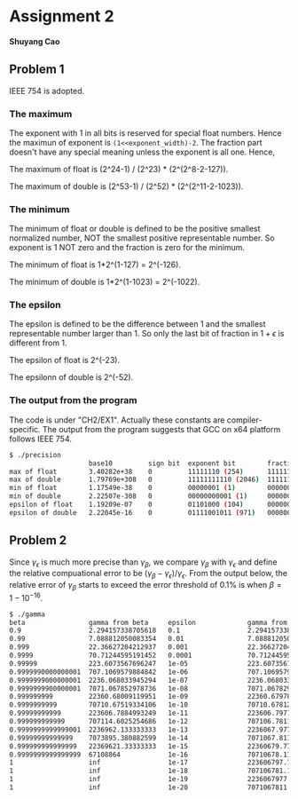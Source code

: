 # Assignment 2

#### Shuyang Cao

## Problem 1

IEEE 754 is adopted.

### The maximum

The exponent with 1 in all bits is reserved for special float numbers. Hence the maximun of exponent is `(1<<exponent_width)-2`. The fraction part doesn't have any special meaning unless the exponent is all one. Hence,

The maximum of float is (2^24-1) / (2^23) * (2^(2^8-2-127)).

The maximum of double is (2^53-1) / (2^52) * (2^(2^11-2-1023)). 

### The minimum

The minimum of float or double is defined to be the positive smallest normalized number, NOT the smallest positive representable number. So exponent is 1 NOT zero and the fraction is zero for the minimum.

The minimum of float is 1*2^(1-127) = 2^(-126).

The minimum of double is 1*2^(1-1023) = 2^(-1022).

### The epsilon

The epsilon is defined to be the difference between 1 and the smallest representable number larger than 1. So only the last bit of fraction in $1+\epsilon$ is different from 1.

The epsilon of float is 2^(-23).

The epsilonn of double is 2^(-52).

### The output from the program

The code is under "CH2/EX1". Actually these constants are compiler-specific. The output from the program suggests that GCC on x64 platform follows IEEE 754.

```bash
$ ./precision 
                    base10         sign bit  exponent bit        fraction bit                                           
max of float        3.40282e+38    0         11111110 (254)      11111111111111111111111                                
max of double       1.79769e+308   0         11111111110 (2046)  1111111111111111111111111111111111111111111111111111   
min of float        1.17549e-38    0         00000001 (1)        00000000000000000000000                                
min of double       2.22507e-308   0         00000000001 (1)     0000000000000000000000000000000000000000000000000000   
epsilon of float    1.19209e-07    0         01101000 (104)      00000000000000000000000                                
epsilon of double   2.22045e-16    0         01111001011 (971)   0000000000000000000000000000000000000000000000000000   
```

## Problem 2

Since $\gamma_\epsilon$ is much more precise than $\gamma_\beta$, we compare $\gamma_\beta$ with $\gamma_\epsilon$ and define the relative compuational error to be $(\gamma_\beta - \gamma_\epsilon)/\gamma_\epsilon$. From the output below, the relative error of $\gamma_\beta$ starts to exceed the error threshold of 0.1% is when $\beta = 1 - 10^{-16}$.

```bash
$ ./gamma
beta                gamma from beta     epsilon             gamma from epsilon  relative error      
0.9                 2.294157338705618   0.1                 2.294157338705618   0                   
0.99                7.088812050083354   0.01                7.088812050083359   -6.264649234773272e-16
0.999               22.36627204212937   0.001               22.36627204212922   6.830225792687734e-15
0.9999              70.71244595191452   0.0001              70.71244595190174   1.806691625072123e-13
0.99999             223.6073567696247   1e-05               223.6073567690697   2.48236906511553e-12
0.9999990000000001  707.1069579884842   1e-06               707.106957963309    3.560303589445676e-11
0.9999999000000001  2236.068033945294   1e-07               2236.068033401491   2.431959986119411e-10
0.9999999900000001  7071.067852978736   1e-08               7071.067829543143   3.314293337057601e-09
0.999999999         22360.68009119951   1e-09               22360.67978058807   1.389096612914218e-08
0.9999999999        70710.67519334106   1e-10               70710.67812042251   -4.139518292731546e-08
0.99999999999       223606.7884993249   1e-11               223606.797750538    -4.137268277047632e-08
0.999999999999      707114.6025254686   1e-12               707106.7811867243   1.106104332803255e-05
0.9999999999999001  2236962.133333333   1e-13               2236067.977499845   0.0003998786452313597
0.99999999999999    7073895.380882599   1e-14               7071067.811865492   0.0003998786452539518
0.999999999999999   22369621.33333333   1e-15               22360679.7749979    0.000399878645256068
0.9999999999999999  67108864            1e-16               70710678.11865474   -0.05093734375748434
1                   inf                 1e-17               223606797.749979    inf                 
1                   inf                 1e-18               707106781.1865475   inf                 
1                   inf                 1e-19               2236067977.49979    inf                 
1                   inf                 1e-20               7071067811.865476   inf 
```